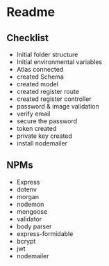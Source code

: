 # Readme

## Checklist

- Initial folder structure
- Initial environmental variables
- Atlas connected
- created Schema
- created model
- created register route
- created register controller
- password & image validation
- verify email
- secure the password
- token created
- private key created
- install nodemailer

## NPMs

- Express
- dotenv
- morgan
- nodemon
- mongoose
- validator
- body parser
- express-formidable
- bcrypt
- jwt
- nodemailer
